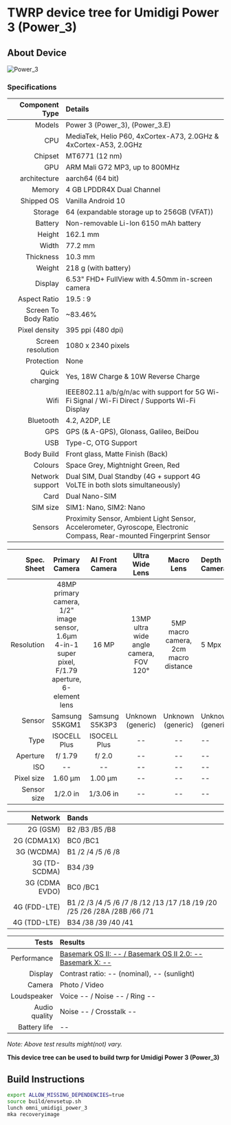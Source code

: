 
# TWRP device tree for Umidigi Power 3 (Power_3)

## About Device

![Power_3](https://www.umidigi.com/new/Images/power3/overview/1-2.png)

### Specifications


Component Type | Details
--------------:|:-------
Models | Power 3 (Power_3),  (Power_3.E)
CPU     | MediaTek, Helio P60, 4xCortex-A73, 2.0GHz & 4xCortex-A53, 2.0GHz
Chipset | MT6771 (12 nm)
GPU     | ARM Mali G72 MP3, up to 800MHz
architecture | aarch64 (64 bit)
Memory  | 4 GB LPDDR4X Dual Channel
Shipped OS | Vanilla Android 10
Storage | 64 (expandable storage up to 256GB (VFAT))
Battery | Non-removable Li-Ion 6150 mAh battery
Height | 162.1 mm
Width | 77.2 mm
Thickness | 10.3 mm
Weight | 218 g (with battery)
Display | 6.53" FHD+ FullView with 4.50mm in-screen camera
Aspect Ratio | 19.5 : 9
Screen To Body Ratio | ~83.46%
Pixel density | 395 ppi (480 dpi)
Screen resolution | 1080 x 2340 pixels
Protection | None
Quick charging | Yes, 18W Charge & 10W Reverse Charge
Wifi | IEEE802.11 a/b/g/n/ac with support for 5G Wi-Fi Signal / Wi-Fi Direct / Supports Wi-Fi Display
Bluetooth | 4.2, A2DP, LE
GPS | GPS (& A-GPS), Glonass, Galileo, BeiDou
USB | Type-C, OTG Support
Body Build | Front glass, Matte Finish (Back)
Colours | Space Grey, Mightnight Green, Red
Network support | Dual SIM, Dual Standby (4G + support 4G VoLTE in both slots simultaneously)
Card | Dual Nano-SIM
SIM size | SIM1: Nano, SIM2: Nano
Sensors | Proximity Sensor, Ambient Light Sensor, Accelerometer, Gyroscope, Electronic Compass, Rear-mounted Fingerprint Sensor

Spec. Sheet| Primary Camera | AI Front Camera | Ultra Wide Lens | Macro Lens | Depth Camera
----------:|:-------------:|:---------------:|:---------------:|:----------:|:------------
Resolution | 48MP primary camera, 1/2" image sensor, 1.6μm 4-in-1 super pixel, F/1.79 aperture, 6-element lens | 16 MP | 13MP ultra wide angle camera, FOV 120° | 5MP macro camera, 2cm macro distance | 5 Mpx
Sensor | Samsung S5KGM1 | Samsung S5K3P3 | Unknown (generic) | Unknown (generic) | Unknown (generic)
Type | ISOCELL Plus | ISOCELL Plus | -- | -- | --
Aperture | f/ 1.79 | f/ 2.0 | -- | -- | --
ISO | -- | -- | -- | -- | --
Pixel size | 1.60 µm | 1.00 µm | -- | -- | --
Sensor size | 1/2.0 in | 1/3.06 in | -- | -- | --


Network | Bands
-------:|:-----
2G (GSM) | B2 /B3 /B5 /B8
2G (CDMA1X) | BC0 /BC1
3G (WCDMA) | B1 /2 /4 /5 /6 /8
3G (TD-SCDMA) | B34 /39
3G (CDMA EVDO) | BC0 /BC1
4G (FDD-LTE) | B1 /2 /3 /4 /5 /6 /7 /8 /12 /13 /17 /18 /19 /20 /25 /26 /28A /28B /66 /71
4G (TDD-LTE) | B34 /38 /39 /40 /41

Tests | Results
-----:|:-------
Performance | [Basemark OS II: -- / Basemark OS II 2.0: -- Basemark X: --](link_here)
Display | Contrast ratio: -- (nominal), -- (sunlight)
Camera | Photo / Video
Loudspeaker | Voice -- / Noise -- / Ring --
Audio quality | Noise -- / Crosstalk --
Battery life | --

_Note: Above test results might(not) vary._

**This device tree can be used to build twrp for Umidigi Power 3 (Power_3)**

## Build Instructions
```sh
export ALLOW_MISSING_DEPENDENCIES=true
source build/envsetup.sh
lunch omni_umidigi_power_3
mka recoveryimage
```
